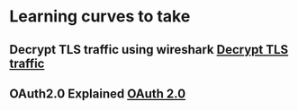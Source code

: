 
# Learning curves to take
  
## Decrypt TLS traffic using wireshark [Decrypt TLS traffic](docs/DecryptSSL.md)

## OAuth2.0 Explained [OAuth 2.0](docs/Oauth.md)
